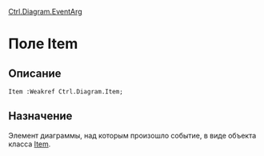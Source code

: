 ﻿---
Link: .Ctrl.Diagram.EventArg.@Item
---

[Ctrl.Diagram.EventArg](Default)

# Поле Item

## Описание

    Item :Weakref Ctrl.Diagram.Item;

## Назначение

Элемент диаграммы, над которым произошло событие, в виде объекта класса [Item](..\Item.Default).